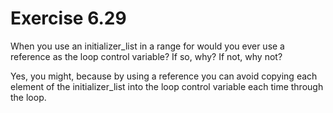 Exercise 6.29
=============

When you use an initializer_list in a range for would you ever use a reference as the loop control variable? If so, why? If not, why not?

Yes, you might, because by using a reference you can avoid copying each element of the initializer_list into the loop control variable each time through the loop.

